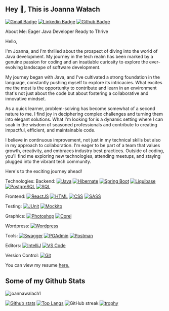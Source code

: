 ## Hey 👋, This is Joanna Wałach
[![Gmail Badge](https://img.shields.io/badge/-joanna.walach@op.pl-c14438?style=flat&logo=Gmail&logoColor=white&link=mailto:joanna.walach@op.pl)](mailto:joanna.walach@op.pl) 
[![Linkedin Badge](https://img.shields.io/badge/-https://www.linkedin.com/in/joannawalach/-0072b1?style=flat&logo=Linkedin&logoColor=white&link=https://www.linkedin.com/in/https://www.linkedin.com/in/joannawalach//)](https://www.linkedin.com/in/joannawalach//) [![Github Badge](https://img.shields.io/badge/-joannawalach1-grey?style=flat&logo=github&logoColor=white&link=https://github.com/joannawalach1/)](https://www.github.com/joannawalach1/) <p align='left'>

About Me: 
Eager Java Developer Ready to Thrive

Hello,

I'm Joanna, and I'm thrilled about the prospect of diving into the world of Java development. My journey in the tech realm has been marked by a genuine passion for coding and an insatiable curiosity to explore the ever-evolving landscape of software development.

My journey began with Java, and I've cultivated a strong foundation in the language, constantly pushing myself to explore its intricacies. What excites me the most is the opportunity to contribute and learn in an environment that's not just about the code but about fostering a collaborative and innovative mindset.

As a quick learner, problem-solving has become somewhat of a second nature to me. I find joy in deciphering complex challenges and turning them into elegant solutions. What I'm looking for is a dynamic setting where I can soak in the wisdom of seasoned professionals and contribute to creating impactful, efficient, and maintainable code.

I believe in continuous improvement, not just in my technical skills but also in my approach to collaboration. I'm eager to be part of a team that values growth, creativity, and embraces industry best practices. Outside of coding, you'll find me exploring new technologies, attending meetups, and staying plugged into the vibrant tech community.


Here's to the exciting journey ahead!</p><p align='left'> 
Technologies:
Backend:  [![Java](https://img.shields.io/badge/Java-1.8-blue.svg)](https://www.java.com/) [![Hibernate](https://img.shields.io/badge/Hibernate-5.5.6-blue.svg)](https://hibernate.org/) [![Spring Boot](https://img.shields.io/badge/Spring_Boot-2.5.4-green.svg)](https://spring.io/projects/spring-boot) [![Liquibase](https://img.shields.io/badge/Liquibase-4.7.1-orange.svg)](https://www.liquibase.org/) [![PostgreSQL](https://img.shields.io/badge/PostgreSQL-13-blue.svg)](https://www.postgresql.org/) [![SQL](https://img.shields.io/badge/SQL-Standard-yellow.svg)](https://www.iso.org/standard/63555.html)

Frontend:  [![ReactJS](https://img.shields.io/badge/ReactJS-17.0.2-blue.svg)](https://reactjs.org/) [![HTML](https://img.shields.io/badge/HTML-5-orange.svg)](https://www.w3.org/TR/html52/) [![CSS](https://img.shields.io/badge/CSS-3-blue.svg)](https://www.w3.org/Style/CSS/Overview.en.html) [![SASS](https://img.shields.io/badge/SASS-Latest-pink.svg)](https://sass-lang.com/)

Testing:  [![JUnit](https://img.shields.io/badge/JUnit-5-green.svg)](https://junit.org/junit5/) [![Mockito](https://img.shields.io/badge/Mockito-3.12.4-yellow.svg)](https://site.mockito.org/)

Graphics:  [![Photoshop](https://img.shields.io/badge/Photoshop-CS6-blue.svg)](https://www.adobe.com/products/photoshop.html) [![Corel](https://img.shields.io/badge/Corel-Draw_X7-blue.svg)](https://www.coreldraw.com/)

Wordpress:  [![Wordpress](https://img.shields.io/badge/Wordpress-Latest-blue.svg)](https://wordpress.org/)

Tools:  [![Swagger](https://img.shields.io/badge/Swagger-Latest-green.svg)](https://swagger.io/) [![PGAdmin](https://img.shields.io/badge/PGAdmin-Latest-blue.svg)](https://www.pgadmin.org/) [![Postman](https://img.shields.io/badge/Postman-Latest-orange.svg)](https://www.postman.com/)

Editors: [![IntelliJ](https://img.shields.io/badge/IntelliJ-Latest-red.svg)](https://www.jetbrains.com/idea/) [![VS Code](https://img.shields.io/badge/VS_Code-Latest-blue.svg)](https://code.visualstudio.com/)

Version Control: [![Git](https://img.shields.io/badge/Git-Latest-orange.svg)](https://git-scm.com/)

You can view my resume <a href='joanna.walach@op.pl ' target=_blank><u>here</u>.</a></p>
## Some of my Github Stats
<p align=left> <img src=https://komarev.com/ghpvc/?username=joannawalach1 alt=joannawalach1 /> </p>

[![Github stats](https://github-readme-stats.vercel.app/api?username=joannawalach1&show_icons=true&include_all_commits=true)](https://github.com/joannawalach1/github-readme-stats)
[![Top Langs](https://github-readme-stats.vercel.app/api/top-langs/?username=joannawalach1&layout=compact)](https://github.com/joannawalach1/github-readme-stats)
![GitHub streak](https://github-readme-streak-stats.herokuapp.com/?user=joannawalach1&theme=dark)
[![trophy](https://github-profile-trophy.vercel.app/?username=joannawalach1)](https://github.com/joannawalach1/github-profile-trophy)

<!---
joannawalach1/joannawalach1 is a ✨ special ✨ repository because its README.md (this file) appears on your GitHub profile.
You can click the Preview link to take a look at your changes.
--->
